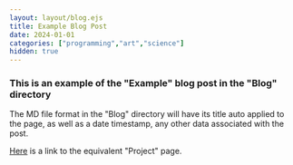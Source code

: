 ```yaml
---
layout: layout/blog.ejs
title: Example Blog Post
date: 2024-01-01
categories: ["programming","art","science"]
hidden: true
---
```

### This is an example of the "Example" blog post in the "Blog" directory

The MD file format in the "Blog" directory will have its title auto applied to the page, as well as a date timestamp,
any other data associated with the post.

[Here](/projects/example) is a link to the equivalent "Project" page.